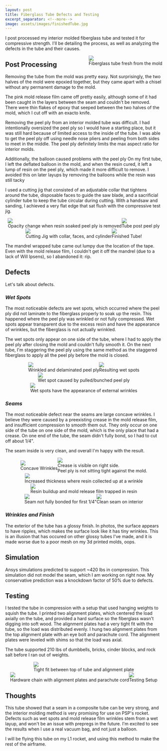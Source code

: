 ```yaml
---
layout: post
title: Fiberglass Tube Defects and Testing
excerpt_separator: <!--more-->
image: assets/images/finishedTube.jpg
---
```


I post processed my interior molded fiberglass tube and tested it for compressive strength. I'll be detailing the process, as well as analyzing the defects in the tube and their causes.

<!--more-->

<div class="imgCptnBox" style="float:right">
<img src="{{ "assets/images/tubeRaw.jpg" | relative_url }}" class="articleImgMain">
<figcaption class="articleCaption">Fiberglass tube fresh from the mold</figcaption>
</div>

## Post Processing

Removing the tube from the mold was pretty easy. Not surprisingly, the two halves of the mold were epoxied together, but they came apart with a chisel without any permanent damage to the mold.

The pink mold release film came off pretty easily, although some of it had been caught in the layers between the seam and couldn't be removed. There were thin flakes of epoxy that seeped between the two halves of the mold, which I cut off with an exacto knife.

Removing the peel ply from an interior molded tube was difficult. I had intentionally oversized the peel ply so I would have a starting place, but it was still hard because of limited access to the inside of the tube. I was able to get the peel ply off using needle nose pliers and peeling from both sides to meet in the middle. The peel ply definitely limits the max aspect ratio for interior molds.

Additionally, the balloon caused problems with the peel ply On my first tube, I left the deflated balloon in the mold, and when the resin cured, it left a lump of resin on the peel ply, which made it more difficult to remove. I avoided this on later layups by removing the balloons while the resin was still tacky

I used a cutting jig that consisted of an adjustable collar that tightens around the tube, disposable faces to guide the saw blade, and a sacrificial cylinder tube to keep the tube circular during cutting. With a handsaw and sanding, I achieved a very flat edge that sat flush with the compressive test jig.

<div style="display:flex; justify-content:center; align-items:center; flex-wrap:wrap;">

<div class="imgCptnBox" style="float:right">
<img src="{{ "assets/images/satisfyingPeel.jpg" | relative_url }}" class="articleImgMain">
<figcaption class="articleCaption">Opacity change when resin soaked peel ply is removed</figcaption>
</div>

<div class="imgCptnBox" style="float:right">
<img src="{{ "assets/images/finishedTube.jpg" | relative_url }}" class="articleImgMain">
<figcaption class="articleCaption">Tube post peel ply</figcaption>
</div>

<div class="imgCptnBox" style="float:right">
<img src="{{ "assets/images/cuttingJig.jpg" | relative_url }}" class="articleImgMain">
<figcaption class="articleCaption">Cutting Jig with collar, faces, and cylinder</figcaption>
</div>

<div class="imgCptnBox" style="float:right">
<img src="{{ "assets/images/finalTube.jpg" | relative_url }}" class="articleImgMain">
<figcaption class="articleCaption">Finished Tube!</figcaption>
</div>

</div>

The mandrel wrapped tube came out lumpy due the location of the tape. Even with the mold release film, I couldn't get it off the mandrel (due to a lack of Will Ipsens), so I abandoned it: rip.

## Defects

Let's talk about defects. 

### *Wet Spots*

The most noticeable defects are wet spots, which occurred where the peel ply did not laminate to the fiberglass properly to soak up the resin. This happened where the peel ply was wrinkled or not fully compressed. Wet spots appear transparent due to the excess resin and have the appearance of wrinkles, but the fiberglass is not actually wrinkled.

The wet spots only appear on one side of the tube, where I had to apply the peel ply after closing the mold and couldn't fully smooth it. On the next tube, I'm staggering the peel ply using the same method as the staggered fiberglass to apply all the peel ply before the mold is closed.

<div style="display:flex; justify-content:center; align-items:center; flex-wrap:wrap;">

<div class="imgCptnBox" style="float:right">
<img src="{{ "assets/images/wetspot1.jpg" | relative_url }}" class="articleImgMain">
<figcaption class="articleCaption">Wrinkled and delaminated peel ply</figcaption>
</div>

<div class="imgCptnBox" style="float:right">
<img src="{{ "assets/images/wetspot2.jpg" | relative_url }}" class="articleImgMain">
<figcaption class="articleCaption">Resulting wet spots</figcaption>
</div>

<div class="imgCptnBox" style="float:right">
<img src="{{ "assets/images/wetspot4.jpg" | relative_url }}" class="articleImgMain">
<figcaption class="articleCaption">Wet spot caused by pulled/bunched peel ply</figcaption>
</div>

<div class="imgCptnBox" style="float:right">
<img src="{{ "assets/images/wetspot3.jpg" | relative_url }}" class="articleImgMain">
<figcaption class="articleCaption">Wet spots have the appearance of external wrinkles</figcaption>
</div>

</div>

### *Seams*

The most noticeable defect near the seams are large concave wrinkles. I believe they were caused by a preexisting crease in the mold release film, and insufficient compression to smooth them out. They only occur on one side of the tube on one side of the mold, which is the only place that had a crease. On one end of the tube, the seam didn't fully bond, so I had to cut off about 1/4".

The seam inside is very clean, and overall I'm happy with the result.

<div style="display:flex; justify-content:center; align-items:center; flex-wrap:wrap;">

<div class="imgCptnBox" style="float:right">
<img src="{{ "assets/images/seam2.jpg" | relative_url }}" class="articleImgMain">
<figcaption class="articleCaption">Concave Wrinkles</figcaption>
</div>

<div class="imgCptnBox" style="float:right">
<img src="{{ "assets/images/moldWrinkle.jpg" | relative_url }}" class="articleImgMain">
<figcaption class="articleCaption">Crease is visible on right side.<br>Peel ply is not sitting tight against the mold.</figcaption>
</div>

<div class="imgCptnBox" style="float:right">
<img src="{{ "assets/images/seam6.jpg" | relative_url }}" class="articleImgMain">
<figcaption class="articleCaption">Increased thickness where resin collected up at a wrinkle</figcaption>
</div>

<div class="imgCptnBox" style="float:right">
<img src="{{ "assets/images/seam.jpg" | relative_url }}" class="articleImgMain">
<figcaption class="articleCaption">Resin buildup and mold release film trapped in resin</figcaption>
</div>

<div class="imgCptnBox" style="float:right">
<img src="{{ "assets/images/seam3.jpg" | relative_url }}" class="articleImgMain">
<figcaption class="articleCaption">Seam not fully bonded for first 1/4"</figcaption>
</div>

<div class="imgCptnBox" style="float:right">
<img src="{{ "assets/images/seam4.jpg" | relative_url }}" class="articleImgMain">
<figcaption class="articleCaption">Clean seam on interior</figcaption>
</div>

</div>

### *Wrinkles and Finish*

The exterior of the tube has a glossy finish. In photos, the surface appears to have ripples, which makes the surface look like it has tiny wrinkles. This is an illusion that has occured on other glossy tubes I've made, and it is made worse due to a poor mesh on my 3d printed molds, oops.

## Simulation

Ansys simulations predicted to support ~420 lbs in compression. This simulation did not model the seam, which I am working on right now. My conservative prediction was a knockdown factor of 50% due to defects.

## Testing
I tested the tube in compression with a setup that used hanging weights to squish the tube. I printed two alignment plates, which centered the load axially on the tube, and provided a hard surface so the fiberglass wasn't digging into soft wood. The alignment plates had a very tight fit with the tube, so the load was distributed evenly. I hung two alignment plates from the top alignment plate with an eye bolt and parachute cord. The alignment plates were leveled with shims so that the load was axial.

The tube supported 210 lbs of dumbbells, bricks, cinder blocks, and rock salt before I ran out of weights.

<div style="display:flex; justify-content:center; align-items:center; flex-wrap:wrap;">

<div class="imgCptnBox" style="float:right">
<img src="{{ "assets/images/alignmentFit.jpg" | relative_url }}" class="articleImgMain">
<figcaption class="articleCaption">Tight fit between top of tube and alignment plate</figcaption>
</div>

<div class="imgCptnBox" style="float:right">
<img src="{{ "assets/images/pressHardware.jpg" | relative_url }}" class="articleImgMain">
<figcaption class="articleCaption">Hardware chain with alignment plates and parachute cord</figcaption>
</div>

<div class="imgCptnBox" style="float:right">
<img src="{{ "assets/images/press.jpg" | relative_url }}" class="articleImgMain">
<figcaption class="articleCaption">Testing Setup</figcaption>
</div>

</div>

## Thoughts

This tube showed that a seam in a composite tube can be very strong, and the interior molding method is very promising for use on PSP's rocket. Defects such as wet spots and mold release film wrinkles stem from a wet layup, and won't be an issue with prepregs in the future. I'm excited to see the results when I use a real vacuum bag, and not just a balloon.

I will be flying this tube on my L1 rocket, and using this method to make the rest of the airframe.

